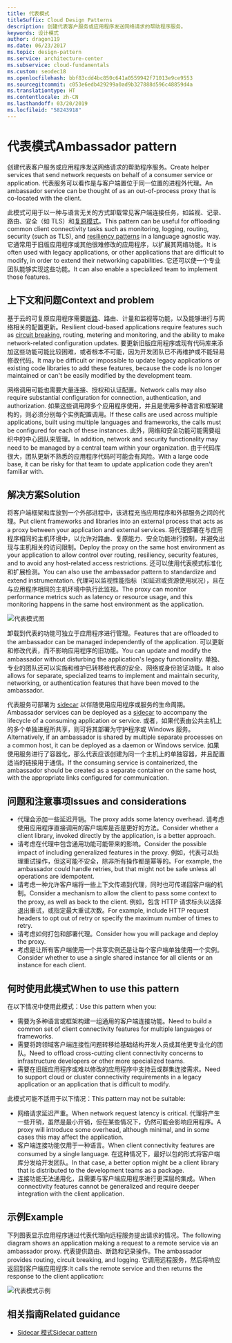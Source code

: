 ```yaml
---
title: 代表模式
titleSuffix: Cloud Design Patterns
description: 创建代表客户服务或应用程序发送网络请求的帮助程序服务。
keywords: 设计模式
author: dragon119
ms.date: 06/23/2017
ms.topic: design-pattern
ms.service: architecture-center
ms.subservice: cloud-fundamentals
ms.custom: seodec18
ms.openlocfilehash: bbf83cdd4bc850c641a0559942f71013e9ce9553
ms.sourcegitcommit: c053e6edb429299a0ad9b327888d596c48859d4a
ms.translationtype: HT
ms.contentlocale: zh-CN
ms.lasthandoff: 03/20/2019
ms.locfileid: "58243918"
---
```

# <a name="ambassador-pattern"></a><span data-ttu-id="02dea-104">代表模式</span><span class="sxs-lookup"><span data-stu-id="02dea-104">Ambassador pattern</span></span>

<span data-ttu-id="02dea-105">创建代表客户服务或应用程序发送网络请求的帮助程序服务。</span><span class="sxs-lookup"><span data-stu-id="02dea-105">Create helper services that send network requests on behalf of a consumer service or application.</span></span> <span data-ttu-id="02dea-106">代表服务可以看作是与客户端置位于同一位置的进程外代理。</span><span class="sxs-lookup"><span data-stu-id="02dea-106">An ambassador service can be thought of as an out-of-process proxy that is co-located with the client.</span></span>

<span data-ttu-id="02dea-107">此模式可用于以一种与语言无关的方式卸载常见客户端连接任务，如监视、记录、路由、安全（如 TLS）和[复原模式][resiliency-patterns]。</span><span class="sxs-lookup"><span data-stu-id="02dea-107">This pattern can be useful for offloading common client connectivity tasks such as monitoring, logging, routing, security (such as TLS), and [resiliency patterns][resiliency-patterns] in a language agnostic way.</span></span> <span data-ttu-id="02dea-108">它通常用于旧版应用程序或其他很难修改的应用程序，以扩展其网络功能。</span><span class="sxs-lookup"><span data-stu-id="02dea-108">It is often used with legacy applications, or other applications that are difficult to modify, in order to extend their networking capabilities.</span></span> <span data-ttu-id="02dea-109">它还可以使一个专业团队能够实现这些功能。</span><span class="sxs-lookup"><span data-stu-id="02dea-109">It can also enable a specialized team to implement those features.</span></span>

## <a name="context-and-problem"></a><span data-ttu-id="02dea-110">上下文和问题</span><span class="sxs-lookup"><span data-stu-id="02dea-110">Context and problem</span></span>

<span data-ttu-id="02dea-111">基于云的可复原应用程序需要[断路](./circuit-breaker.md)、路由、计量和监视等功能，以及能够进行与网络相关的配置更新。</span><span class="sxs-lookup"><span data-stu-id="02dea-111">Resilient cloud-based applications require features such as [circuit breaking](./circuit-breaker.md), routing, metering and monitoring, and the ability to make network-related configuration updates.</span></span> <span data-ttu-id="02dea-112">要更新旧版应用程序或现有代码库来添加这些功能可能比较困难，或者根本不可能，因为开发团队已不再维护或不能轻易修改代码。</span><span class="sxs-lookup"><span data-stu-id="02dea-112">It may be difficult or impossible to update legacy applications or existing code libraries to add these features, because the code is no longer maintained or can't be easily modified by the development team.</span></span>

<span data-ttu-id="02dea-113">网络调用可能也需要大量连接、授权和认证配置。</span><span class="sxs-lookup"><span data-stu-id="02dea-113">Network calls may also require substantial configuration for connection, authentication, and authorization.</span></span> <span data-ttu-id="02dea-114">如果这些调用跨多个应用程序使用，并且是使用多种语言和框架建构的，则必须分别每个实例配置调用。</span><span class="sxs-lookup"><span data-stu-id="02dea-114">If these calls are used across multiple applications, built using multiple languages and frameworks, the calls must be configured for each of these instances.</span></span> <span data-ttu-id="02dea-115">此外，网络和安全功能可能需要组织中的中心团队来管理。</span><span class="sxs-lookup"><span data-stu-id="02dea-115">In addition, network and security functionality may need to be managed by a central team within your organization.</span></span> <span data-ttu-id="02dea-116">由于代码库很大，团队更新不熟悉的应用程序代码时可能会有风险。</span><span class="sxs-lookup"><span data-stu-id="02dea-116">With a large code base, it can be risky for that team to update application code they aren't familiar with.</span></span>

## <a name="solution"></a><span data-ttu-id="02dea-117">解决方案</span><span class="sxs-lookup"><span data-stu-id="02dea-117">Solution</span></span>

<span data-ttu-id="02dea-118">将客户端框架和库放到一个外部进程中，该进程充当应用程序和外部服务之间的代理。</span><span class="sxs-lookup"><span data-stu-id="02dea-118">Put client frameworks and libraries into an external process that acts as a proxy between your application and external services.</span></span> <span data-ttu-id="02dea-119">将代理部署在与应用程序相同的主机环境中，以允许对路由、复原能力、安全功能进行控制，并避免出现与主机相关的访问限制。</span><span class="sxs-lookup"><span data-stu-id="02dea-119">Deploy the proxy on the same host environment as your application to allow control over routing, resiliency, security features, and to avoid any host-related access restrictions.</span></span> <span data-ttu-id="02dea-120">还可以使用代表模式标准化和扩展检测。</span><span class="sxs-lookup"><span data-stu-id="02dea-120">You can also use the ambassador pattern to standardize and extend instrumentation.</span></span> <span data-ttu-id="02dea-121">代理可以监视性能指标（如延迟或资源使用状况），且在与应用程序相同的主机环境中执行此监视。</span><span class="sxs-lookup"><span data-stu-id="02dea-121">The proxy can monitor performance metrics such as latency or resource usage, and this monitoring happens in the same host environment as the application.</span></span>

![代表模式图](./_images/ambassador.png)

<span data-ttu-id="02dea-123">卸载到代表的功能可独立于应用程序进行管理。</span><span class="sxs-lookup"><span data-stu-id="02dea-123">Features that are offloaded to the ambassador can be managed independently of the application.</span></span> <span data-ttu-id="02dea-124">可以更新和修改代表，而不影响应用程序的旧功能。</span><span class="sxs-lookup"><span data-stu-id="02dea-124">You can update and modify the ambassador without disturbing the application's legacy functionality.</span></span> <span data-ttu-id="02dea-125">单独、专业的团队还可以实施和维护已转移给代表的安全、网络或身份验证功能。</span><span class="sxs-lookup"><span data-stu-id="02dea-125">It also allows for separate, specialized teams to implement and maintain security, networking, or authentication features that have been moved to the ambassador.</span></span>

<span data-ttu-id="02dea-126">代表服务可部署为 [sidecar](./sidecar.md) 以伴随使用应用程序或服务的生命周期。</span><span class="sxs-lookup"><span data-stu-id="02dea-126">Ambassador services can be deployed as a [sidecar](./sidecar.md) to accompany the lifecycle of a consuming application or service.</span></span> <span data-ttu-id="02dea-127">或者，如果代表由公共主机上的多个单独进程所共享，则可将其部署为守护程序或 Windows 服务。</span><span class="sxs-lookup"><span data-stu-id="02dea-127">Alternatively, if an ambassador is shared by multiple separate processes on a common host, it can be deployed as a daemon or Windows service.</span></span> <span data-ttu-id="02dea-128">如果使用服务进行了容器化，那么代表应该创建为同一个主机上的单独容器，并且配置适当的链接用于通信。</span><span class="sxs-lookup"><span data-stu-id="02dea-128">If the consuming service is containerized, the ambassador should be created as a separate container on the same host, with the appropriate links configured for communication.</span></span>

## <a name="issues-and-considerations"></a><span data-ttu-id="02dea-129">问题和注意事项</span><span class="sxs-lookup"><span data-stu-id="02dea-129">Issues and considerations</span></span>

- <span data-ttu-id="02dea-130">代理会添加一些延迟开销。</span><span class="sxs-lookup"><span data-stu-id="02dea-130">The proxy adds some latency overhead.</span></span> <span data-ttu-id="02dea-131">请考虑使用应用程序直接调用的客户端库是否是更好的方法。</span><span class="sxs-lookup"><span data-stu-id="02dea-131">Consider whether a client library, invoked directly by the application, is a better approach.</span></span>
- <span data-ttu-id="02dea-132">请考虑在代理中包含通用功能可能带来的影响。</span><span class="sxs-lookup"><span data-stu-id="02dea-132">Consider the possible impact of including generalized features in the proxy.</span></span> <span data-ttu-id="02dea-133">例如，代表可以处理重试操作，但这可能不安全，除非所有操作都是幂等的。</span><span class="sxs-lookup"><span data-stu-id="02dea-133">For example, the ambassador could handle retries, but that might not be safe unless all operations are idempotent.</span></span>
- <span data-ttu-id="02dea-134">请考虑一种允许客户端将一些上下文传递到代理，同时也可传递回客户端的机制。</span><span class="sxs-lookup"><span data-stu-id="02dea-134">Consider a mechanism to allow the client to pass some context to the proxy, as well as back to the client.</span></span> <span data-ttu-id="02dea-135">例如，包含 HTTP 请求标头以选择退出重试，或指定最大重试次数。</span><span class="sxs-lookup"><span data-stu-id="02dea-135">For example, include HTTP request headers to opt out of retry or specify the maximum number of times to retry.</span></span>
- <span data-ttu-id="02dea-136">请考虑如何打包和部署代理。</span><span class="sxs-lookup"><span data-stu-id="02dea-136">Consider how you will package and deploy the proxy.</span></span>
- <span data-ttu-id="02dea-137">考虑是让所有客户端使用一个共享实例还是让每个客户端单独使用一个实例。</span><span class="sxs-lookup"><span data-stu-id="02dea-137">Consider whether to use a single shared instance for all clients or an instance for each client.</span></span>

## <a name="when-to-use-this-pattern"></a><span data-ttu-id="02dea-138">何时使用此模式</span><span class="sxs-lookup"><span data-stu-id="02dea-138">When to use this pattern</span></span>

<span data-ttu-id="02dea-139">在以下情况中使用此模式：</span><span class="sxs-lookup"><span data-stu-id="02dea-139">Use this pattern when you:</span></span>

- <span data-ttu-id="02dea-140">需要为多种语言或框架构建一组通用的客户端连接功能。</span><span class="sxs-lookup"><span data-stu-id="02dea-140">Need to build a common set of client connectivity features for multiple languages or frameworks.</span></span>
- <span data-ttu-id="02dea-141">需要将跨领域客户端连接性问题转移给基础结构开发人员或其他更专业化的团队。</span><span class="sxs-lookup"><span data-stu-id="02dea-141">Need to offload cross-cutting client connectivity concerns to infrastructure developers or other more specialized teams.</span></span>
- <span data-ttu-id="02dea-142">需要在旧版应用程序或难以修改的应用程序中支持云或群集连接需求。</span><span class="sxs-lookup"><span data-stu-id="02dea-142">Need to support cloud or cluster connectivity requirements in a legacy application or an application that is difficult to modify.</span></span>

<span data-ttu-id="02dea-143">此模式可能不适用于以下情况：</span><span class="sxs-lookup"><span data-stu-id="02dea-143">This pattern may not be suitable:</span></span>

- <span data-ttu-id="02dea-144">网络请求延迟严重。</span><span class="sxs-lookup"><span data-stu-id="02dea-144">When network request latency is critical.</span></span> <span data-ttu-id="02dea-145">代理将产生一些开销，虽然是最小开销，但在某些情况下，仍然可能会影响应用程序。</span><span class="sxs-lookup"><span data-stu-id="02dea-145">A proxy will introduce some overhead, although minimal, and in some cases this may affect the application.</span></span>
- <span data-ttu-id="02dea-146">客户端连接功能仅用于一种语言。</span><span class="sxs-lookup"><span data-stu-id="02dea-146">When client connectivity features are consumed by a single language.</span></span> <span data-ttu-id="02dea-147">在这种情况下，最好以包的形式将客户端库分发给开发团队。</span><span class="sxs-lookup"><span data-stu-id="02dea-147">In that case, a better option might be a client library that is distributed to the development teams as a package.</span></span>
- <span data-ttu-id="02dea-148">连接功能无法通用化，且需要与客户端应用程序进行更深层的集成。</span><span class="sxs-lookup"><span data-stu-id="02dea-148">When connectivity features cannot be generalized and require deeper integration with the client application.</span></span>

## <a name="example"></a><span data-ttu-id="02dea-149">示例</span><span class="sxs-lookup"><span data-stu-id="02dea-149">Example</span></span>

<span data-ttu-id="02dea-150">下列图表显示应用程序通过代表代理向远程服务提出请求的情况。</span><span class="sxs-lookup"><span data-stu-id="02dea-150">The following diagram shows an application making a request to a remote service via an ambassador proxy.</span></span> <span data-ttu-id="02dea-151">代表提供路由、断路和记录操作。</span><span class="sxs-lookup"><span data-stu-id="02dea-151">The ambassador provides routing, circuit breaking, and logging.</span></span> <span data-ttu-id="02dea-152">它调用远程服务，然后将响应返回到客户端应用程序:</span><span class="sxs-lookup"><span data-stu-id="02dea-152">It calls the remote service and then returns the response to the client application:</span></span>

![代表模式示例](./_images/ambassador-example.png)

## <a name="related-guidance"></a><span data-ttu-id="02dea-154">相关指南</span><span class="sxs-lookup"><span data-stu-id="02dea-154">Related guidance</span></span>

- [<span data-ttu-id="02dea-155">Sidecar 模式</span><span class="sxs-lookup"><span data-stu-id="02dea-155">Sidecar pattern</span></span>](./sidecar.md)

<!-- links -->

[resiliency-patterns]: ./category/resiliency.md

